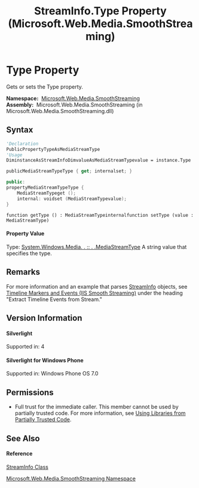 ﻿---
title: StreamInfo.Type Property  (Microsoft.Web.Media.SmoothStreaming)
TOCTitle: Type Property
ms:assetid: P:Microsoft.Web.Media.SmoothStreaming.StreamInfo.Type
ms:mtpsurl: https://msdn.microsoft.com/en-us/library/microsoft.web.media.smoothstreaming.streaminfo.type(v=VS.90)
ms:contentKeyID: 23961206
ms.date: 05/02/2012
mtps_version: v=VS.90
f1_keywords:
- Microsoft.Web.Media.SmoothStreaming.StreamInfo.Type
- Microsoft.Web.Media.SmoothStreaming.StreamInfo.get_Type
- Microsoft.Web.Media.SmoothStreaming.StreamInfo.set_Type
dev_langs:
- CSharp
- JScript
- VB
- c++
api_location:
- Microsoft.Web.Media.SmoothStreaming.dll
api_name:
- Microsoft.Web.Media.SmoothStreaming.StreamInfo.get_Type
- Microsoft.Web.Media.SmoothStreaming.StreamInfo.set_Type
- Microsoft.Web.Media.SmoothStreaming.StreamInfo.Type
api_type:
- Managed
topic_type:
- apiref
- kbSyntax
product_family_name: VS
ROBOTS: INDEX,FOLLOW
---

# Type Property

Gets or sets the Type property.

**Namespace:**  [Microsoft.Web.Media.SmoothStreaming](microsoft-web-media-smoothstreaming-namespace_1.md)  
**Assembly:**  Microsoft.Web.Media.SmoothStreaming (in Microsoft.Web.Media.SmoothStreaming.dll)

## Syntax

``` vb
'Declaration
PublicPropertyTypeAsMediaStreamType
'Usage
DiminstanceAsStreamInfoDimvalueAsMediaStreamTypevalue = instance.Type
```

``` csharp
publicMediaStreamTypeType { get; internalset; }
```

``` c++
public:
propertyMediaStreamTypeType {
    MediaStreamTypeget ();
    internal: voidset (MediaStreamTypevalue);
}
```

``` jscript
function getType () : MediaStreamTypeinternalfunction setType (value : MediaStreamType)
```

#### Property Value

Type: [System.Windows.Media. . :: . .MediaStreamType](https://msdn.microsoft.com/en-us/library/cc672180\(v=vs.90\))  
A string value that specifies the type.  

## Remarks

For more information and an example that parses [StreamInfo](streaminfo-class-microsoft-web-media-smoothstreaming_1.md) objects, see [Timeline Markers and Events (IIS Smooth Streaming)](timeline-markers-and-events.md) under the heading "Extract Timeline Events from Stream."

## Version Information

#### Silverlight

Supported in: 4  

#### Silverlight for Windows Phone

Supported in: Windows Phone OS 7.0  

## Permissions

  - Full trust for the immediate caller. This member cannot be used by partially trusted code. For more information, see [Using Libraries from Partially Trusted Code](https://msdn.microsoft.com/en-us/library/8skskf63\(v=vs.90\)).

## See Also

#### Reference

[StreamInfo Class](streaminfo-class-microsoft-web-media-smoothstreaming_1.md)

[Microsoft.Web.Media.SmoothStreaming Namespace](microsoft-web-media-smoothstreaming-namespace_1.md)

